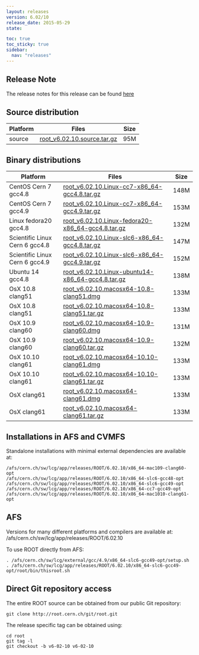 ```yaml
---
layout: releases
version: 6.02/10
release_date: 2015-05-29
state:

toc: true
toc_sticky: true
sidebar:
  nav: "releases"
---
```



## Release Note

The release notes for this release can be found [here](https://root.cern.ch/root-version-v6-02-00-patch-release-notes)

## Source distribution

| Platform       | Files | Size |
|-----------|-------|-----|
| source | [root_v6.02.10.source.tar.gz](https://root.cern.ch/download/root_v6.02.10.source.tar.gz) |  95M |


## Binary distributions

| Platform       | Files | Size |
|-----------|-------|-----|
| CentOS Cern 7 gcc4.8 | [root_v6.02.10.Linux-cc7-x86_64-gcc4.8.tar.gz](https://root.cern.ch/download/root_v6.02.10.Linux-cc7-x86_64-gcc4.8.tar.gz) | 148M |
| CentOS Cern 7 gcc4.9 | [root_v6.02.10.Linux-cc7-x86_64-gcc4.9.tar.gz](https://root.cern.ch/download/root_v6.02.10.Linux-cc7-x86_64-gcc4.9.tar.gz) | 153M |
| Linux fedora20 gcc4.8 | [root_v6.02.10.Linux-fedora20-x86_64-gcc4.8.tar.gz](https://root.cern.ch/download/root_v6.02.10.Linux-fedora20-x86_64-gcc4.8.tar.gz) | 132M |
| Scientific Linux Cern 6 gcc4.8 | [root_v6.02.10.Linux-slc6-x86_64-gcc4.8.tar.gz](https://root.cern.ch/download/root_v6.02.10.Linux-slc6-x86_64-gcc4.8.tar.gz) | 147M |
| Scientific Linux Cern 6 gcc4.9 | [root_v6.02.10.Linux-slc6-x86_64-gcc4.9.tar.gz](https://root.cern.ch/download/root_v6.02.10.Linux-slc6-x86_64-gcc4.9.tar.gz) | 152M |
| Ubuntu 14 gcc4.8 | [root_v6.02.10.Linux-ubuntu14-x86_64-gcc4.8.tar.gz](https://root.cern.ch/download/root_v6.02.10.Linux-ubuntu14-x86_64-gcc4.8.tar.gz) | 138M |
| OsX 10.8 clang51 | [root_v6.02.10.macosx64-10.8-clang51.dmg](https://root.cern.ch/download/root_v6.02.10.macosx64-10.8-clang51.dmg) | 133M |
| OsX 10.8 clang51 | [root_v6.02.10.macosx64-10.8-clang51.tar.gz](https://root.cern.ch/download/root_v6.02.10.macosx64-10.8-clang51.tar.gz) | 133M |
| OsX 10.9 clang60 | [root_v6.02.10.macosx64-10.9-clang60.dmg](https://root.cern.ch/download/root_v6.02.10.macosx64-10.9-clang60.dmg) | 131M |
| OsX 10.9 clang60 | [root_v6.02.10.macosx64-10.9-clang60.tar.gz](https://root.cern.ch/download/root_v6.02.10.macosx64-10.9-clang60.tar.gz) | 132M |
| OsX 10.10 clang61 | [root_v6.02.10.macosx64-10.10-clang61.dmg](https://root.cern.ch/download/root_v6.02.10.macosx64-10.10-clang61.dmg) | 133M |
| OsX 10.10 clang61 | [root_v6.02.10.macosx64-10.10-clang61.tar.gz](https://root.cern.ch/download/root_v6.02.10.macosx64-10.10-clang61.tar.gz) | 133M |
| OsX clang61 | [root_v6.02.10.macosx64-clang61.dmg](https://root.cern.ch/download/root_v6.02.10.macosx64-clang61.dmg) | 133M |
| OsX clang61 | [root_v6.02.10.macosx64-clang61.tar.gz](https://root.cern.ch/download/root_v6.02.10.macosx64-clang61.tar.gz) | 133M |



## Installations in AFS and CVMFS
Standalone installations with minimal external dependencies are available at:
~~~
/afs/cern.ch/sw/lcg/app/releases/ROOT/6.02.10/x86_64-mac109-clang60-opt
/afs/cern.ch/sw/lcg/app/releases/ROOT/6.02.10/x86_64-slc6-gcc48-opt
/afs/cern.ch/sw/lcg/app/releases/ROOT/6.02.10/x86_64-slc6-gcc49-opt
/afs/cern.ch/sw/lcg/app/releases/ROOT/6.02.10/x86_64-cc7-gcc49-opt
/afs/cern.ch/sw/lcg/app/releases/ROOT/6.02.10/x86_64-mac1010-clang61-opt
~~~

## AFS
Versions for many different platforms and compilers are available at:
/afs/cern.ch/sw/lcg/app/releases/ROOT/6.02.10

To use ROOT directly from AFS:
~~~
. /afs/cern.ch/sw/lcg/external/gcc/4.9/x86_64-slc6-gcc49-opt/setup.sh
. /afs/cern.ch/sw/lcg/app/releases/ROOT/6.02.10/x86_64-slc6-gcc49-opt/root/bin/thisroot.sh
~~~

## Direct Git repository access
The entire ROOT source can be obtained from our public Git repository:

~~~
git clone http://root.cern.ch/git/root.git
~~~
The release specific tag can be obtained using:
~~~
cd root
git tag -l
git checkout -b v6-02-10 v6-02-10
~~~
